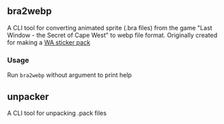 ## bra2webp

A CLI tool for converting animated sprite (.bra files) from the game "Last Window - the Secret of Cape West" to webp file format. Originally created for making a [WA sticker pack](https://github.com/ignasius-j-s/lastwindow_stickers)

### Usage

Run `bra2webp` without argument to print help

## unpacker

A CLI tool for unpacking .pack files
